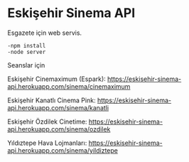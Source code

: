 # Eskişehir Sinema API

Esgazete için web servis.


```
-npm install
-node server 
```

Seanslar için

Eskişehir Cinemaximum (Espark):
https://eskisehir-sinema-api.herokuapp.com/sinema/cinemaximum

Eskişehir Kanatlı Cinema Pink:
https://eskisehir-sinema-api.herokuapp.com/sinema/kanatli

Eskişehir Özdilek Cinetime:
https://eskisehir-sinema-api.herokuapp.com/sinema/ozdilek

Yıldıztepe Hava Lojmanları:
https://eskisehir-sinema-api.herokuapp.com/sinema/yildiztepe
